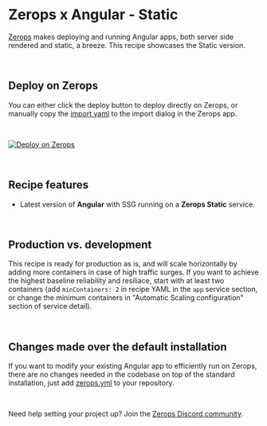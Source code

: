 # Zerops x Angular - Static

[Zerops](https://zerops.io) makes deploying and running Angular apps, both server side rendered and static, a breeze. This recipe showcases the Static version.

<br/>

## Deploy on Zerops

You can either click the deploy button to deploy directly on Zerops, or manually copy the [import yaml](https://github.com/zeropsio/recipe-angular-static/blob/main/zerops-project-import.yml) to the import dialog in the Zerops app.

<br/>

[![Deploy on Zerops](https://github.com/zeropsio/recipe-shared-assets/blob/main/deploy-button/green/deploy-button.svg)](https://app.zerops.io/recipe/angular-static)

<br/>

## Recipe features

- Latest version of **Angular** with SSG running on a **Zerops Static** service.

<br/>

## Production vs. development

This recipe is ready for production as is, and will scale horizontally by adding more containers in case of high traffic surges. If you want to achieve the highest baseline reliability and resiliace, start with at least two containers (add `minContainers: 2` in recipe YAML in the `app` service section, or change the minimum containers in "Automatic Scaling configuration" section of service detail).

<br/>

## Changes made over the default installation

If you want to modify your existing Angular app to efficiently run on Zerops, there are no changes needed in the codebase on top of the standard installation, just add [zerops.yml](https://github.com/zeropsio/recipe-angular-static/blob/main/zerops.yml) to your repository.

<br/>

Need help setting your project up? Join the [Zerops Discord community](https://discord.com/invite/WDvCZ54).
